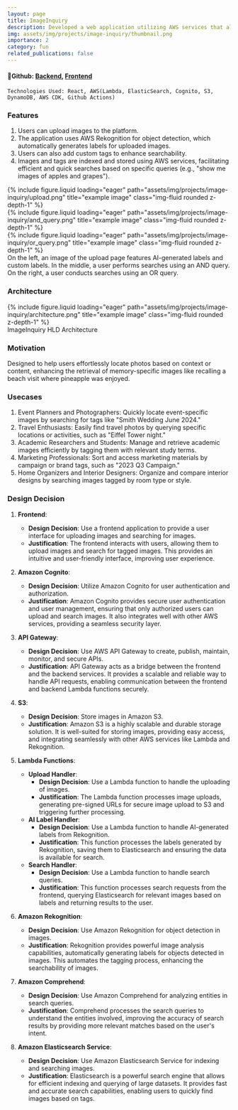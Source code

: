 ```yaml
---
layout: page
title: ImageInquiry
description: Developed a web application utilizing AWS services that allows users to upload images, automatically generate AI-based tags, and add custom tags for efficient image searching.
img: assets/img/projects/image-inquiry/thumbnail.png
importance: 2
category: fun
related_publications: false
---
```


#### 🔗Github: [Backend](https://github.com/deepjyotk/image-inquiry-backend), [Frontend](https://github.com/deepjyotk/image-inquiry-react-app)

    Technologies Used: React, AWS(Lambda, ElasticSearch, Cognito, S3, DynamoDB, AWS CDK, Github Actions)

### Features

1. Users can upload images to the platform.
2. The application uses AWS Rekognition for object detection, which automatically generates labels for uploaded images.
3. Users can also add custom tags to enhance searchability.
4. Images and tags are indexed and stored using AWS services, facilitating efficient and quick searches based on specific queries (e.g., "show me images of apples and grapes").
<div class="row">
    <div class="col-sm mt-3 mt-md-0">
        {% include figure.liquid loading="eager" path="assets/img/projects/image-inquiry/upload.png" title="example image" class="img-fluid rounded z-depth-1" %}
    </div>
    <div class="col-sm mt-3 mt-md-0">
        {% include figure.liquid loading="eager" path="assets/img/projects/image-inquiry/and_query.png" title="example image" class="img-fluid rounded z-depth-1" %}
    </div>
    <div class="col-sm mt-3 mt-md-0">
        {% include figure.liquid loading="eager" path="assets/img/projects/image-inquiry/or_query.png" title="example image" class="img-fluid rounded z-depth-1" %}
    </div>
</div>
<div class="caption">
   On the left, an image of the upload page features AI-generated labels and custom labels. In the middle, a user performs searches using an AND query. On the right, a user conducts searches using an OR query.
</div>

### Architecture

<div class="row">
    <div class="col-sm mt-3 mt-md-0">
        {% include figure.liquid loading="eager" path="assets/img/projects/image-inquiry/architecture.png" title="example image" class="img-fluid rounded z-depth-1" %}
    </div>
</div>
<div class="caption">
    ImageInquiry HLD Architecture
</div>

### Motivation

Designed to help users effortlessly locate photos based on context or content, enhancing the retrieval of memory-specific images like recalling a beach visit where pineapple was enjoyed.

### Usecases

1. Event Planners and Photographers: Quickly locate event-specific images by searching for tags like "Smith Wedding June 2024."
2. Travel Enthusiasts: Easily find travel photos by querying specific locations or activities, such as "Eiffel Tower night."
3. Academic Researchers and Students: Manage and retrieve academic images efficiently by tagging them with relevant study terms.
4. Marketing Professionals: Sort and access marketing materials by campaign or brand tags, such as "2023 Q3 Campaign."
5. Home Organizers and Interior Designers: Organize and compare interior designs by searching images tagged by room type or style.

### Design Decision

1. **Frontend**:

   - **Design Decision**: Use a frontend application to provide a user interface for uploading images and searching for images.
   - **Justification**: The frontend interacts with users, allowing them to upload images and search for tagged images. This provides an intuitive and user-friendly interface, improving user experience.

2. **Amazon Cognito**:

   - **Design Decision**: Utilize Amazon Cognito for user authentication and authorization.
   - **Justification**: Amazon Cognito provides secure user authentication and user management, ensuring that only authorized users can upload and search images. It also integrates well with other AWS services, providing a seamless security layer.

3. **API Gateway**:

   - **Design Decision**: Use AWS API Gateway to create, publish, maintain, monitor, and secure APIs.
   - **Justification**: API Gateway acts as a bridge between the frontend and the backend services. It provides a scalable and reliable way to handle API requests, enabling communication between the frontend and backend Lambda functions securely.

4. **S3**:

   - **Design Decision**: Store images in Amazon S3.
   - **Justification**: Amazon S3 is a highly scalable and durable storage solution. It is well-suited for storing images, providing easy access, and integrating seamlessly with other AWS services like Lambda and Rekognition.

5. **Lambda Functions**:

   - **Upload Handler**:
     - **Design Decision**: Use a Lambda function to handle the uploading of images.
     - **Justification**: The Lambda function processes image uploads, generating pre-signed URLs for secure image upload to S3 and triggering further processing.
   - **AI Label Handler**:
     - **Design Decision**: Use a Lambda function to handle AI-generated labels from Rekognition.
     - **Justification**: This function processes the labels generated by Rekognition, saving them to Elasticsearch and ensuring the data is available for search.
   - **Search Handler**:
     - **Design Decision**: Use a Lambda function to handle search queries.
     - **Justification**: This function processes search requests from the frontend, querying Elasticsearch for relevant images based on labels and returning results to the user.

6. **Amazon Rekognition**:

   - **Design Decision**: Use Amazon Rekognition for object detection in images.
   - **Justification**: Rekognition provides powerful image analysis capabilities, automatically generating labels for objects detected in images. This automates the tagging process, enhancing the searchability of images.

7. **Amazon Comprehend**:

   - **Design Decision**: Use Amazon Comprehend for analyzing entities in search queries.
   - **Justification**: Comprehend processes the search queries to understand the entities involved, improving the accuracy of search results by providing more relevant matches based on the user's intent.

8. **Amazon Elasticsearch Service**:
   - **Design Decision**: Use Amazon Elasticsearch Service for indexing and searching images.
   - **Justification**: Elasticsearch is a powerful search engine that allows for efficient indexing and querying of large datasets. It provides fast and accurate search capabilities, enabling users to quickly find images based on tags.
